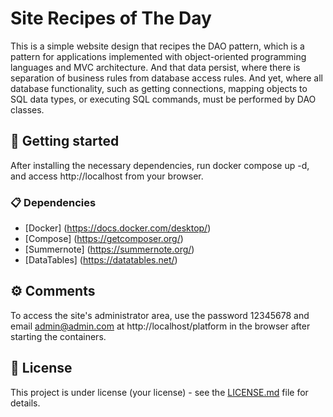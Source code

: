 # Site Recipes of The Day

This is a simple website design that recipes the DAO pattern, which is a pattern for applications implemented with object-oriented programming languages and MVC architecture. And that data persist, where there is separation of business rules from database access rules. And yet, where all database functionality, such as getting connections, mapping objects to SQL data types, or executing SQL commands, must be performed by DAO classes.

## 🚀 Getting started

After installing the necessary dependencies, run docker compose up -d, and access http://localhost from your browser.

### 📋 Dependencies

- [Docker] (https://docs.docker.com/desktop/)
- [Compose] (https://getcomposer.org/)
- [Summernote] (https://summernote.org/)
- [DataTables] (https://datatables.net/)

## ⚙️ Comments

To access the site's administrator area, use the password 12345678 and email admin@admin.com at http://localhost/platform in the browser after starting the containers.

## 📄 License

This project is under license (your license) - see the [LICENSE.md](https://github.com/adrjmiranda/site-recipes-of-the-day/blob/main/LICENSE) file for details.
